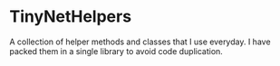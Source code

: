 # TinyNetHelpers
A collection of helper methods and classes that I use everyday. I have packed them in a single library to avoid code duplication.
